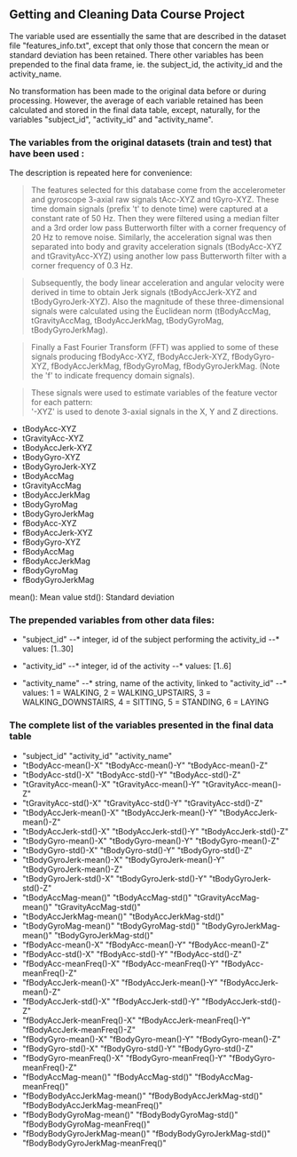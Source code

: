 
## Getting and Cleaning Data Course Project

The variable used are essentially the same that are described in the dataset file "features_info.txt", except that only
those that concern the mean or standard deviation has been retained. There other variables has been prepended to
the final data frame, ie. the subject_id, the activity_id and the activity_name.

No transformation has been made to the original data before or during processing. However, the average of each variable 
retained has been calculated and stored in the final data table, except, naturally, for the variables "subject_id", "activity_id" and "activity_name".


### The variables from the original datasets (train and test) that have been used : 
	
The description is repeated here for convenience:

>	The features selected for this database come from the accelerometer and gyroscope 3-axial raw signals tAcc-XYZ and tGyro-XYZ. These time domain signals (prefix 't' to denote time) were captured at a constant rate of 50 Hz. Then they were filtered using a median filter and a 3rd order low pass Butterworth filter with a corner frequency of 20 Hz to remove noise. Similarly, the acceleration signal was then separated into body and gravity acceleration signals (tBodyAcc-XYZ and tGravityAcc-XYZ) using another low pass Butterworth filter with a corner frequency of 0.3 Hz. 

>	Subsequently, the body linear acceleration and angular velocity were derived in time to obtain Jerk signals (tBodyAccJerk-XYZ and tBodyGyroJerk-XYZ). Also the magnitude of these three-dimensional signals were calculated using the Euclidean norm (tBodyAccMag, tGravityAccMag, tBodyAccJerkMag, tBodyGyroMag, tBodyGyroJerkMag). 

>	Finally a Fast Fourier Transform (FFT) was applied to some of these signals producing fBodyAcc-XYZ, fBodyAccJerk-XYZ, fBodyGyro-XYZ, fBodyAccJerkMag, fBodyGyroMag, fBodyGyroJerkMag. (Note the 'f' to indicate frequency domain signals). 

>	These signals were used to estimate variables of the feature vector for each pattern:  
	'-XYZ' is used to denote 3-axial signals in the X, Y and Z directions.

	
- tBodyAcc-XYZ
- tGravityAcc-XYZ
- tBodyAccJerk-XYZ
- tBodyGyro-XYZ
- tBodyGyroJerk-XYZ
- tBodyAccMag
- tGravityAccMag
- tBodyAccJerkMag
- tBodyGyroMag
- tBodyGyroJerkMag
- fBodyAcc-XYZ
- fBodyAccJerk-XYZ
- fBodyGyro-XYZ
- fBodyAccMag
- fBodyAccJerkMag
- fBodyGyroMag
- fBodyGyroJerkMag

mean(): Mean value
std(): Standard deviation

### The prepended variables from other data files:

- "subject_id"
--* integer, id of the subject performing the activity_id
--* values: [1..30]

- "activity_id" 
--* integer, id of the activity
--* values: [1..6]

- "activity_name" 
--* string, name of the activity, linked to "activity_id" 
--* values:	1 = WALKING, 2 = WALKING_UPSTAIRS, 3 = WALKING_DOWNSTAIRS, 4 = SITTING, 5 = STANDING,	6 = LAYING

### The complete list of the variables presented in the final data table
	
- "subject_id" "activity_id" "activity_name"
- "tBodyAcc-mean()-X" "tBodyAcc-mean()-Y" "tBodyAcc-mean()-Z"
- "tBodyAcc-std()-X" "tBodyAcc-std()-Y" "tBodyAcc-std()-Z"
- "tGravityAcc-mean()-X" "tGravityAcc-mean()-Y" "tGravityAcc-mean()-Z"
- "tGravityAcc-std()-X" "tGravityAcc-std()-Y" "tGravityAcc-std()-Z"
- "tBodyAccJerk-mean()-X" "tBodyAccJerk-mean()-Y" "tBodyAccJerk-mean()-Z"
- "tBodyAccJerk-std()-X" "tBodyAccJerk-std()-Y" "tBodyAccJerk-std()-Z"
- "tBodyGyro-mean()-X" "tBodyGyro-mean()-Y" "tBodyGyro-mean()-Z" 
- "tBodyGyro-std()-X" "tBodyGyro-std()-Y" "tBodyGyro-std()-Z"
- "tBodyGyroJerk-mean()-X" "tBodyGyroJerk-mean()-Y" "tBodyGyroJerk-mean()-Z"
- "tBodyGyroJerk-std()-X" "tBodyGyroJerk-std()-Y" "tBodyGyroJerk-std()-Z"
- "tBodyAccMag-mean()" "tBodyAccMag-std()" "tGravityAccMag-mean()" "tGravityAccMag-std()"
- "tBodyAccJerkMag-mean()" "tBodyAccJerkMag-std()" 
- "tBodyGyroMag-mean()" "tBodyGyroMag-std()" "tBodyGyroJerkMag-mean()" "tBodyGyroJerkMag-std()" 
- "fBodyAcc-mean()-X" "fBodyAcc-mean()-Y" "fBodyAcc-mean()-Z" 
- "fBodyAcc-std()-X" "fBodyAcc-std()-Y" "fBodyAcc-std()-Z" 
- "fBodyAcc-meanFreq()-X" "fBodyAcc-meanFreq()-Y" "fBodyAcc-meanFreq()-Z" 
- "fBodyAccJerk-mean()-X" "fBodyAccJerk-mean()-Y" "fBodyAccJerk-mean()-Z" 
- "fBodyAccJerk-std()-X" "fBodyAccJerk-std()-Y" "fBodyAccJerk-std()-Z"
- "fBodyAccJerk-meanFreq()-X" "fBodyAccJerk-meanFreq()-Y" "fBodyAccJerk-meanFreq()-Z" 
- "fBodyGyro-mean()-X" "fBodyGyro-mean()-Y" "fBodyGyro-mean()-Z" 
- "fBodyGyro-std()-X" "fBodyGyro-std()-Y" "fBodyGyro-std()-Z" 
- "fBodyGyro-meanFreq()-X" "fBodyGyro-meanFreq()-Y" "fBodyGyro-meanFreq()-Z" 
- "fBodyAccMag-mean()" "fBodyAccMag-std()" "fBodyAccMag-meanFreq()" 
- "fBodyBodyAccJerkMag-mean()" "fBodyBodyAccJerkMag-std()" "fBodyBodyAccJerkMag-meanFreq()" 
- "fBodyBodyGyroMag-mean()" "fBodyBodyGyroMag-std()" "fBodyBodyGyroMag-meanFreq()" 
- "fBodyBodyGyroJerkMag-mean()" "fBodyBodyGyroJerkMag-std()" "fBodyBodyGyroJerkMag-meanFreq()"

